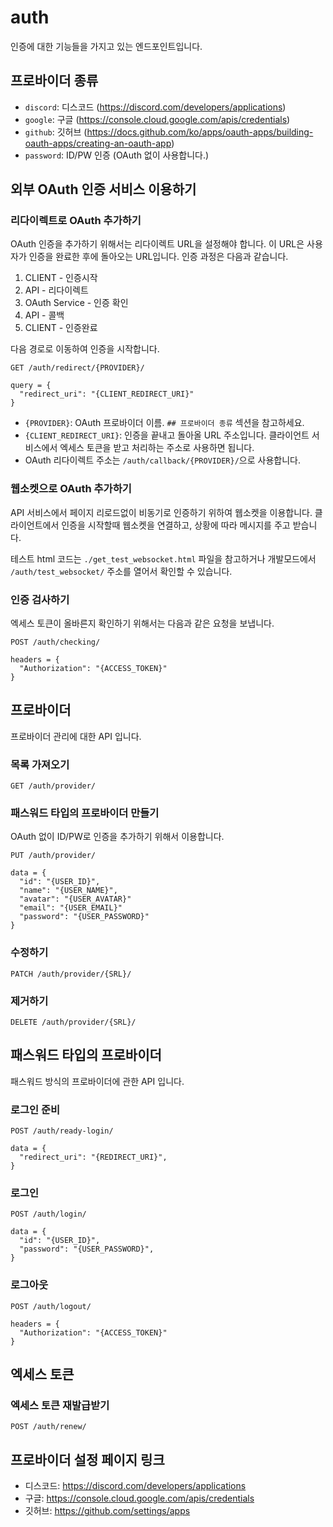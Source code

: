 # auth

인증에 대한 기능들을 가지고 있는 엔드포인트입니다.

## 프로바이더 종류

- `discord`: 디스코드 (https://discord.com/developers/applications)
- `google`: 구글 (https://console.cloud.google.com/apis/credentials)
- `github`: 깃허브 (https://docs.github.com/ko/apps/oauth-apps/building-oauth-apps/creating-an-oauth-app)
- `password`: ID/PW 인증 (OAuth 없이 사용합니다.)


## 외부 OAuth 인증 서비스 이용하기

### 리다이렉트로 OAuth 추가하기

OAuth 인증을 추가하기 위해서는 리다이렉트 URL을 설정해야 합니다. 이 URL은 사용자가 인증을 완료한 후에 돌아오는 URL입니다.
인증 과정은 다음과 같습니다.

1. CLIENT - 인증시작
2. API - 리다이렉트
3. OAuth Service - 인증 확인
4. API - 콜백
5. CLIENT - 인증완료

다음 경로로 이동하여 인증을 시작합니다.

```
GET /auth/redirect/{PROVIDER}/

query = {
  "redirect_uri": "{CLIENT_REDIRECT_URI}"
}
```

- `{PROVIDER}`: OAuth 프로바이더 이름. `## 프로바이더 종류` 섹션을 참고하세요.
- `{CLIENT_REDIRECT_URI}`: 인증을 끝내고 돌아올 URL 주소입니다. 클라이언트 서비스에서 엑세스 토큰을 받고 처리하는 주소로 사용하면 됩니다.
- OAuth 리다이렉트 주소는 `/auth/callback/{PROVIDER}/`으로 사용합니다.

### 웹소켓으로 OAuth 추가하기

API 서비스에서 페이지 리로드없이 비동기로 인증하기 위하여 웹소켓을 이용합니다.
클라이언트에서 인증을 시작할때 웹소켓을 연결하고, 상황에 따라 메시지를 주고 받습니다.

테스트 html 코드는 `./get_test_websocket.html` 파일을 참고하거나 개발모드에서 `/auth/test_websocket/` 주소를 열어서 확인할 수 있습니다.

### 인증 검사하기

엑세스 토큰이 올바른지 확인하기 위해서는 다음과 같은 요청을 보냅니다.

```
POST /auth/checking/

headers = {
  "Authorization": "{ACCESS_TOKEN}"
}
```


## 프로바이더

프로바이더 관리에 대한 API 입니다.

### 목록 가져오기

```
GET /auth/provider/
```

### 패스워드 타입의 프로바이더 만들기

OAuth 없이 ID/PW로 인증을 추가하기 위해서 이용합니다.

```
PUT /auth/provider/

data = {
  "id": "{USER_ID}",
  "name": "{USER_NAME}",
  "avatar": "{USER_AVATAR}"
  "email": "{USER_EMAIL}"
  "password": "{USER_PASSWORD}"
}
```

### 수정하기

```
PATCH /auth/provider/{SRL}/
```

### 제거하기

```
DELETE /auth/provider/{SRL}/
```


## 패스워드 타입의 프로바이더

패스워드 방식의 프로바이더에 관한 API 입니다.

### 로그인 준비

```
POST /auth/ready-login/

data = {
  "redirect_uri": "{REDIRECT_URI}",
}
```

### 로그인

```
POST /auth/login/

data = {
  "id": "{USER_ID}",
  "password": "{USER_PASSWORD}",
}
```

### 로그아웃

```
POST /auth/logout/

headers = {
  "Authorization": "{ACCESS_TOKEN}"
}
```


## 엑세스 토큰

### 엑세스 토큰 재발급받기

```
POST /auth/renew/
```


## 프로바이더 설정 페이지 링크

- 디스코드: https://discord.com/developers/applications
- 구글: https://console.cloud.google.com/apis/credentials
- 깃허브: https://github.com/settings/apps
